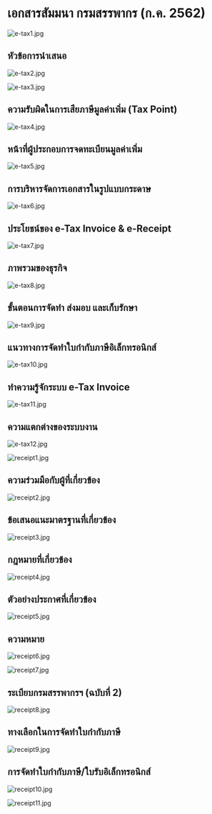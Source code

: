 เอกสารสัมมนา กรมสรรพากร (ก.ค. 2562)
=======================



![e-tax1.jpg](https://github.com/yosarawut/WorkingArea/raw/master/e-tax-invoice/img/present-rd_06-2019/e-tax/e-tax1.jpg)

## หัวข้อการนำเสนอ

![e-tax2.jpg](https://github.com/yosarawut/WorkingArea/raw/master/e-tax-invoice/img/present-rd_06-2019/e-tax/e-tax2.jpg)



![e-tax3.jpg](https://github.com/yosarawut/WorkingArea/raw/master/e-tax-invoice/img/present-rd_06-2019/e-tax/e-tax1.jpg)

## ความรับผิดในการเสียภาษีมูลค่าเพิ่ม (Tax Point)
![e-tax4.jpg](https://github.com/yosarawut/WorkingArea/raw/master/e-tax-invoice/img/present-rd_06-2019/e-tax/e-tax4.jpg)

## หน้าที่ผู้ประกอบการจดทะเบียนมูลค่าเพิ่ม

![e-tax5.jpg](https://github.com/yosarawut/WorkingArea/raw/master/e-tax-invoice/img/present-rd_06-2019/e-tax/e-tax5.jpg)

## การบริหารจัดการเอกสารในรูปแบบกระดาษ

![e-tax6.jpg](https://github.com/yosarawut/WorkingArea/raw/master/e-tax-invoice/img/present-rd_06-2019/e-tax/e-tax6.jpg)

## ประโยชน์ของ e-Tax Invoice & e-Receipt

![e-tax7.jpg](https://github.com/yosarawut/WorkingArea/raw/master/e-tax-invoice/img/present-rd_06-2019/e-tax/e-tax7.jpg)

## ภาพรวมของธุรกิจ

![e-tax8.jpg](https://github.com/yosarawut/WorkingArea/raw/master/e-tax-invoice/img/present-rd_06-2019/e-tax/e-tax8.jpg)

## ขั้นตอนการจัดทำ ส่งมอบ และเก็บรักษา

![e-tax9.jpg](https://github.com/yosarawut/WorkingArea/raw/master/e-tax-invoice/img/present-rd_06-2019/e-tax/e-tax9.jpg)

## แนวทางการจัดทำใบกำกับภาษีอิเล็กทรอนิกส์

![e-tax10.jpg](https://github.com/yosarawut/WorkingArea/raw/master/e-tax-invoice/img/present-rd_06-2019/e-tax/e-tax10.jpg)

## ทำความรู้จักระบบ e-Tax Invoice

![e-tax11.jpg](https://github.com/yosarawut/WorkingArea/raw/master/e-tax-invoice/img/present-rd_06-2019/e-tax/e-tax11.jpg)

## ความแตกต่างของระบบงาน

![e-tax12.jpg](https://github.com/yosarawut/WorkingArea/raw/master/e-tax-invoice/img/present-rd_06-2019/e-tax/e-tax12.jpg)





![receipt1.jpg](https://github.com/yosarawut/WorkingArea/raw/master/e-tax-invoice/img/present-rd_06-2019/e-tax/receipt1.jpg)

## ความร่วมมือกับผู้ที่เกี่ยวข้อง

![receipt2.jpg](https://github.com/yosarawut/WorkingArea/raw/master/e-tax-invoice/img/present-rd_06-2019/e-tax/receipt2.jpg)

## ข้อเสนอแนะมาตรฐานที่เกี่ยวข้อง

![receipt3.jpg](https://github.com/yosarawut/WorkingArea/raw/master/e-tax-invoice/img/present-rd_06-2019/e-tax/receipt3.jpg)

## กฎหมายที่เกี่ยวข้อง

![receipt4.jpg](https://github.com/yosarawut/WorkingArea/raw/master/e-tax-invoice/img/present-rd_06-2019/e-tax/receipt4.jpg)

## ตัวอย่างประกาศที่เกี่ยวข้อง

![receipt5.jpg](https://github.com/yosarawut/WorkingArea/raw/master/e-tax-invoice/img/present-rd_06-2019/e-tax/receipt5.jpg)

## ความหมาย

![receipt6.jpg](https://github.com/yosarawut/WorkingArea/raw/master/e-tax-invoice/img/present-rd_06-2019/e-tax/receipt6.jpg)


![receipt7.jpg](https://github.com/yosarawut/WorkingArea/raw/master/e-tax-invoice/img/present-rd_06-2019/e-tax/receipt7.jpg)

## ระเบียบกรมสรรพากรฯ (ฉบับที่ 2)

![receipt8.jpg](https://github.com/yosarawut/WorkingArea/raw/master/e-tax-invoice/img/present-rd_06-2019/e-tax/receipt8.jpg)

## ทางเลือกในการจัดทำใบกำกับภาษี

![receipt9.jpg](https://github.com/yosarawut/WorkingArea/raw/master/e-tax-invoice/img/present-rd_06-2019/e-tax/receipt9.jpg)

## การจัดทำใบกำกับภาษี/ใบรับอิเล็กทรอนิกส์

![receipt10.jpg](https://github.com/yosarawut/WorkingArea/raw/master/e-tax-invoice/img/present-rd_06-2019/e-tax/receipt10.jpg)


![receipt11.jpg](https://github.com/yosarawut/WorkingArea/raw/master/e-tax-invoice/img/present-rd_06-2019/e-tax/receipt11.jpg)


```python

```
<!--stackedit_data:
eyJoaXN0b3J5IjpbLTE1MTc2MzY4NDNdfQ==
-->